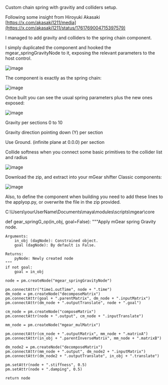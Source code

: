 Custom chain spring with gravitiy and colliders setup.

Following some insight from Hiroyuki Akasaki [https://x.com/akasaki1211/media](https://x.com/akasaki1211/status/1761769004715397579) 

I managed to add gravity and colliders to the spring chain component.

I simply duplicated the component and hooked the mgear_springGravityNode to it, exposing the relevant parameters to the host control.

![image](https://github.com/user-attachments/assets/78e44fc2-92d1-4971-8ba5-447c1b026faa)

The component is exactly as the spring chain:

![image](https://github.com/user-attachments/assets/41a1bbe3-6a07-48cb-8158-8bcfcea02c2e)

Once built you can see the usual spring parameters plus the new ones exposed: 

![image](https://github.com/user-attachments/assets/967c5e60-0436-4c3f-9d52-c2fc0c184b99)

Gravity per sections 0 to 10

Gravity direction pointing down (Y) per section

Use Ground. (infinite plane at 0.0.0) per section

Collide softness when you connect some basic primitives to the collider list and radius

![image](https://github.com/user-attachments/assets/14e556e4-8550-4f0b-9281-7f7957417107)





Download the zip, and extract into your mGear shifter Classic components:

![image](https://github.com/user-attachments/assets/6c38679d-1aca-42ee-84d6-d9c0e968f373)

Also, to define the component when building you need to add these lines to the applyop.py, or overwrite the file in the zip provided.

C:\Users\yourUserName\Documents\maya\modules\scripts\mgear\core

def gear_springG_op(in_obj, goal=False):
    """Apply mGear spring Gravity  node.

    Arguments:
        in_obj (dagNode): Constrained object.
        goal (dagNode): By default is False.

    Returns:
        pyNode: Newly created node
    """
    if not goal:
        goal = in_obj

    node = pm.createNode("mgear_springGravityNode")

    pm.connectAttr("time1.outTime", node + ".time")
    dm_node = pm.createNode("decomposeMatrix")
    pm.connectAttr(goal + ".parentMatrix", dm_node + ".inputMatrix")
    pm.connectAttr(dm_node + ".outputTranslate", node + ".goal")

    cm_node = pm.createNode("composeMatrix")
    pm.connectAttr(node + ".output", cm_node + ".inputTranslate")

    mm_node = pm.createNode("mgear_mulMatrix")

    pm.connectAttr(cm_node + ".outputMatrix", mm_node + ".matrixA")
    pm.connectAttr(in_obj + ".parentInverseMatrix", mm_node + ".matrixB")

    dm_node2 = pm.createNode("decomposeMatrix")
    pm.connectAttr(mm_node + ".output", dm_node2 + ".inputMatrix")
    pm.connectAttr(dm_node2 + ".outputTranslate", in_obj + ".translate")

    pm.setAttr(node + ".stiffness", 0.5)
    pm.setAttr(node + ".damping", 0.5)

    return node
